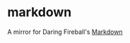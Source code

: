 # markdown

A mirror for Daring Fireball's [Markdown][1]

[1]: http://daringfireball.net/projects/markdown/ "Daring Fireball"
